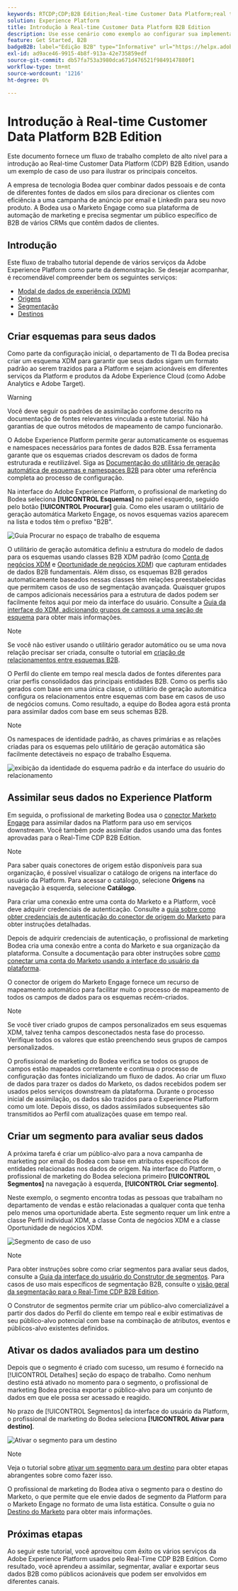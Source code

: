 ```yaml
---
keywords: RTCDP;CDP;B2B Edition;Real-time Customer Data Platform;real time customer data platform;real time cdp;b2b;cdp
solution: Experience Platform
title: Introdução à Real-time Customer Data Platform B2B Edition
description: Use esse cenário como exemplo ao configurar sua implementação do Adobe Real-time Customer Data Platform B2B Edition.
feature: Get Started, B2B
badgeB2B: label="Edição B2B" type="Informative" url="https://helpx.adobe.com/legal/product-descriptions/real-time-customer-data-platform-b2b-edition-prime-and-ultimate-packages.html newtab=true"
exl-id: ad9ace46-9915-4b8f-913a-42e735859edf
source-git-commit: db57fa753a3980dca671d476521f9849147880f1
workflow-type: tm+mt
source-wordcount: '1216'
ht-degree: 0%

---
```


# Introdução à Real-time Customer Data Platform B2B Edition

Este documento fornece um fluxo de trabalho completo de alto nível para a introdução ao Real-time Customer Data Platform (CDP) B2B Edition, usando um exemplo de caso de uso para ilustrar os principais conceitos.

A empresa de tecnologia Bodea quer combinar dados pessoais e de conta de diferentes fontes de dados em silos para direcionar os clientes com eficiência a uma campanha de anúncio por email e LinkedIn para seu novo produto. A Bodea usa o Marketo Engage como sua plataforma de automação de marketing e precisa segmentar um público específico de B2B de vários CRMs que contêm dados de clientes.

## Introdução

Este fluxo de trabalho tutorial depende de vários serviços da Adobe Experience Platform como parte da demonstração. Se desejar acompanhar, é recomendável compreender bem os seguintes serviços:

- [Modal de dados de experiência (XDM)](../xdm/home.md)
- [Origens](../sources/home.md)
- [Segmentação](../segmentation/home.md)
- [Destinos](../destinations/home.md)

## Criar esquemas para seus dados

Como parte da configuração inicial, o departamento de TI da Bodea precisa criar um esquema XDM para garantir que seus dados sigam um formato padrão ao serem trazidos para a Platform e sejam acionáveis em diferentes serviços da Platform e produtos da Adobe Experience Cloud (como Adobe Analytics e Adobe Target).

>[!WARNING]
>
>Você deve seguir os padrões de assimilação conforme descrito na documentação de fontes relevantes vinculada a este tutorial. Não há garantias de que outros métodos de mapeamento de campo funcionarão.

O Adobe Experience Platform permite gerar automaticamente os esquemas e namespaces necessários para fontes de dados B2B. Essa ferramenta garante que os esquemas criados descrevam os dados de forma estruturada e reutilizável. Siga as [Documentação do utilitário de geração automática de esquemas e namespaces B2B](../sources/connectors/adobe-applications/marketo/marketo-namespaces.md) para obter uma referência completa ao processo de configuração.

Na interface do Adobe Experience Platform, o profissional de marketing do Bodea seleciona **[!UICONTROL Esquemas]** no painel esquerdo, seguido pelo botão **[!UICONTROL Procurar]** guia. Como eles usaram o utilitário de geração automática Marketo Engage, os novos esquemas vazios aparecem na lista e todos têm o prefixo &quot;B2B&quot;.

![Guia Procurar no espaço de trabalho de esquema](./assets/b2b-tutorial/empty-b2b-schemas.png)

O utilitário de geração automática definiu a estrutura do modelo de dados para os esquemas usando classes B2B XDM padrão (como [Conta de negócios XDM](../xdm/classes/b2b/business-account.md) e [Oportunidade de negócios XDM](../xdm/classes/b2b/business-opportunity.md)) que capturam entidades de dados B2B fundamentais. Além disso, os esquemas B2B gerados automaticamente baseados nessas classes têm relações preestabelecidas que permitem casos de uso de segmentação avançada. Quaisquer grupos de campos adicionais necessários para a estrutura de dados podem ser facilmente feitos aqui por meio da interface do usuário. Consulte a [Guia da interface do XDM, adicionando grupos de campos a uma seção de esquema](../xdm/ui/resources/schemas.md#add-field-groups) para obter mais informações.

>[!NOTE]
> 
>Se você não estiver usando o utilitário gerador automático ou se uma nova relação precisar ser criada, consulte o tutorial em [criação de relacionamentos entre esquemas B2B](../xdm/tutorials/relationship-b2b.md).

O Perfil do cliente em tempo real mescla dados de fontes diferentes para criar perfis consolidados das principais entidades B2B. Como os perfis são gerados com base em uma única classe, o utilitário de geração automática configura os relacionamentos entre esquemas com base em casos de uso de negócios comuns. Como resultado, a equipe do Bodea agora está pronta para assimilar dados com base em seus schemas B2B.

>[!NOTE]
> 
>Os namespaces de identidade padrão, as chaves primárias e as relações criadas para os esquemas pelo utilitário de geração automática são facilmente detectáveis no espaço de trabalho Esquema.
>
>![exibição da identidade do esquema padrão e da interface do usuário do relacionamento](./assets/b2b-tutorial/schema-identity-relationship.png)

## Assimilar seus dados no Experience Platform

Em seguida, o profissional de marketing Bodea usa o [conector Marketo Engage](../sources/connectors/adobe-applications/marketo/marketo.md) para assimilar dados na Platform para uso em serviços downstream. Você também pode assimilar dados usando uma das fontes aprovadas para o Real-Time CDP B2B Edition.

>[!NOTE]
> 
>Para saber quais conectores de origem estão disponíveis para sua organização, é possível visualizar o catálogo de origens na interface do usuário da Platform. Para acessar o catálogo, selecione **Origens** na navegação à esquerda, selecione **Catálogo**.

Para criar uma conexão entre uma conta do Marketo e a Platform, você deve adquirir credenciais de autenticação. Consulte a [guia sobre como obter credenciais de autenticação do conector de origem do Marketo](../sources/connectors/adobe-applications/marketo/marketo-auth.md) para obter instruções detalhadas.

Depois de adquirir credenciais de autenticação, o profissional de marketing Bodea cria uma conexão entre a conta do Marketo e sua organização da plataforma. Consulte a documentação para obter instruções sobre [como conectar uma conta do Marketo usando a interface do usuário da plataforma](../sources/tutorials/ui/create/adobe-applications/marketo.md).

O conector de origem do Marketo Engage fornece um recurso de mapeamento automático para facilitar muito o processo de mapeamento de todos os campos de dados para os esquemas recém-criados.

>[!NOTE]
> 
>Se você tiver criado grupos de campos personalizados em seus esquemas XDM, talvez tenha campos desconectados nesta fase do processo. Verifique todos os valores que estão preenchendo seus grupos de campos personalizados.

O profissional de marketing do Bodea verifica se todos os grupos de campos estão mapeados corretamente e continua o processo de configuração das fontes inicializando um fluxo de dados. Ao criar um fluxo de dados para trazer os dados do Marketo, os dados recebidos podem ser usados pelos serviços downstream da plataforma. Durante o processo inicial de assimilação, os dados são trazidos para o Experience Platform como um lote. Depois disso, os dados assimilados subsequentes são transmitidos ao Perfil com atualizações quase em tempo real.

## Criar um segmento para avaliar seus dados

A próxima tarefa é criar um público-alvo para a nova campanha de marketing por email do Bodea com base em atributos específicos de entidades relacionadas nos dados de origem. Na interface do Platform, o profissional de marketing do Bodea seleciona primeiro **[!UICONTROL Segmentos]** na navegação à esquerda, **[!UICONTROL Criar segmento]**.

Neste exemplo, o segmento encontra todas as pessoas que trabalham no departamento de vendas e estão relacionadas a qualquer conta que tenha pelo menos uma oportunidade aberta. Este segmento requer um link entre a classe Perfil individual XDM, a classe Conta de negócios XDM e a classe Oportunidade de negócios XDM.

![Segmento de caso de uso](./assets/b2b-tutorial/use-case-segment.png)

>[!NOTE]
> 
>Para obter instruções sobre como criar segmentos para avaliar seus dados, consulte a [Guia da interface do usuário do Construtor de segmentos](../segmentation/ui/segment-builder.md). Para casos de uso mais específicos de segmentação B2B, consulte o [visão geral da segmentação para o Real-Time CDP B2B Edition](./segmentation/b2b.md).

O Construtor de segmentos permite criar um público-alvo comercializável a partir dos dados do Perfil do cliente em tempo real e exibir estimativas de seu público-alvo potencial com base na combinação de atributos, eventos e públicos-alvo existentes definidos.

## Ativar os dados avaliados para um destino

Depois que o segmento é criado com sucesso, um resumo é fornecido na [!UICONTROL Detalhes] seção do espaço de trabalho. Como nenhum destino está ativado no momento para o segmento, o profissional de marketing Bodea precisa exportar o público-alvo para um conjunto de dados em que ele possa ser acessado e reagido.

No prazo de [!UICONTROL Segmentos] da interface do usuário da Platform, o profissional de marketing do Bodea seleciona **[!UICONTROL Ativar para destino]**.

![Ativar o segmento para um destino](./assets/b2b-tutorial/activate-to-destination.png)

>[!NOTE]
> 
>Veja o tutorial sobre [ativar um segmento para um destino](https://experienceleague.adobe.com/docs/marketo/using/product-docs/core-marketo-concepts/smart-lists-and-static-lists/static-lists/push-an-adobe-experience-cloud-segment-to-a-marketo-static-list.html) para obter etapas abrangentes sobre como fazer isso.

O profissional de marketing do Bodea ativa o segmento para o destino do Marketo, o que permite que ele envie dados de segmento da Platform para o Marketo Engage no formato de uma lista estática. Consulte o guia no [Destino do Marketo](https://experienceleague.adobe.com/docs/experience-platform/destinations/catalog/adobe/marketo-engage.html) para obter mais informações.

## Próximas etapas

Ao seguir este tutorial, você aproveitou com êxito os vários serviços da Adobe Experience Platform usados pelo Real-Time CDP B2B Edition. Como resultado, você aprendeu a assimilar, segmentar, avaliar e exportar seus dados B2B como públicos acionáveis que podem ser envolvidos em diferentes canais.
